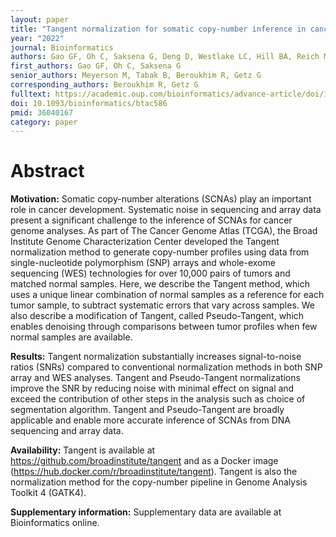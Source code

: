 ```yaml
---
layout: paper
title: "Tangent normalization for somatic copy-number inference in cancer genome analysis"
year: "2022"
journal: Bioinformatics
authors: Gao GF, Oh C, Saksena G, Deng D, Westlake LC, Hill BA, Reich M, Schumacher SE, Berger AC, Carter SL, Cherniack AD, Meyerson M, Tabak B, Beroukhim R, Getz G
first_authors: Gao GF, Oh C, Saksena G
senior_authors: Meyerson M, Tabak B, Beroukhim R, Getz G
corresponding_authors: Beroukhim R, Getz G
fulltext: https://academic.oup.com/bioinformatics/advance-article/doi/10.1093/bioinformatics/btac586/6678978
doi: 10.1093/bioinformatics/btac586
pmid: 36040167
category: paper
---
```



# Abstract

**Motivation:** Somatic copy-number alterations (SCNAs) play an important role in cancer development. Systematic noise in sequencing and array data present a significant challenge to the inference of SCNAs for cancer genome analyses. As part of The Cancer Genome Atlas (TCGA), the Broad Institute Genome Characterization Center developed the Tangent normalization method to generate copy-number profiles using data from single-nucleotide polymorphism (SNP) arrays and whole-exome sequencing (WES) technologies for over 10,000 pairs of tumors and matched normal samples. Here, we describe the Tangent method, which uses a unique linear combination of normal samples as a reference for each tumor sample, to subtract systematic errors that vary across samples. We also describe a modification of Tangent, called Pseudo-Tangent, which enables denoising through comparisons between tumor profiles when few normal samples are available.

**Results:** Tangent normalization substantially increases signal-to-noise ratios (SNRs) compared to conventional normalization methods in both SNP array and WES analyses. Tangent and Pseudo-Tangent normalizations improve the SNR by reducing noise with minimal effect on signal and exceed the contribution of other steps in the analysis such as choice of segmentation algorithm. Tangent and Pseudo-Tangent are broadly applicable and enable more accurate inference of SCNAs from DNA sequencing and array data.

**Availability:** Tangent is available at https://github.com/broadinstitute/tangent and as a Docker image (https://hub.docker.com/r/broadinstitute/tangent). Tangent is also the normalization method for the copy-number pipeline in Genome Analysis Toolkit 4 (GATK4).

**Supplementary information:** Supplementary data are available at Bioinformatics online.


